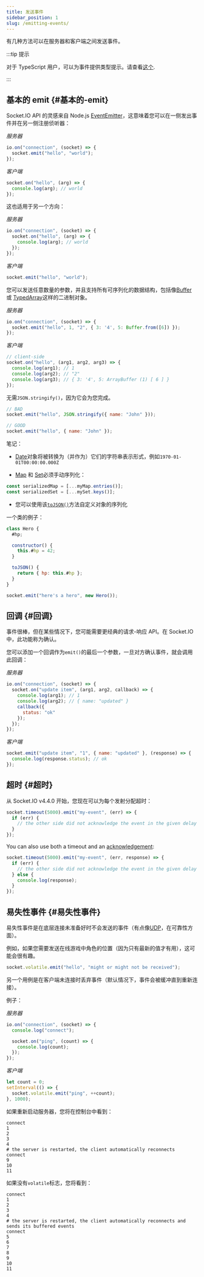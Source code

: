 ```yaml
---
title: 发送事件
sidebar_position: 1
slug: /emitting-events/
---
```


有几种方法可以在服务器和客户端之间发送事件。

:::tip 提示

对于 TypeScript 用户，可以为事件提供类型提示。请查看[这个](../01-Documentation/typescript.md).

:::

## 基本的 emit {#基本的-emit}

Socket.IO API 的灵感来自 Node.js [EventEmitter](https://nodejs.org/docs/latest/api/events.html#events_events)，这意味着您可以在一侧发出事件并在另一侧注册侦听器：

*服务器*

```js
io.on("connection", (socket) => {
  socket.emit("hello", "world");
});
```

*客户端*

```js
socket.on("hello", (arg) => {
  console.log(arg); // world
});
```

这也适用于另一个方向：

*服务器*

```js
io.on("connection", (socket) => {
  socket.on("hello", (arg) => {
    console.log(arg); // world
  });
});
```

*客户端*

```js
socket.emit("hello", "world");
```

您可以发送任意数量的参数，并且支持所有可序列化的数据结构，包括像[Buffer](https://nodejs.org/docs/latest/api/buffer.html#buffer_buffer) 或 [TypedArray](https://developer.mozilla.org/en-US/docs/Web/JavaScript/Reference/Global_Objects/TypedArray)这样的二进制对象。

*服务器*

```js
io.on("connection", (socket) => {
  socket.emit("hello", 1, "2", { 3: '4', 5: Buffer.from([6]) });
});
```

*客户端*

```js
// client-side
socket.on("hello", (arg1, arg2, arg3) => {
  console.log(arg1); // 1
  console.log(arg2); // "2"
  console.log(arg3); // { 3: '4', 5: ArrayBuffer (1) [ 6 ] }
});
```

无需`JSON.stringify()`，因为它会为您完成。

```js
// BAD
socket.emit("hello", JSON.stringify({ name: "John" }));

// GOOD
socket.emit("hello", { name: "John" });
```

笔记：

- [Date](https://developer.mozilla.org/en-US/docs/Web/JavaScript/Reference/Global_Objects/Date)对象将被转换为（并作为）它们的字符串表示形式，例如`1970-01-01T00:00:00.000Z`

- [Map](https://developer.mozilla.org/en-US/docs/Web/JavaScript/Reference/Global_Objects/Map) 和 [Set](https://developer.mozilla.org/en-US/docs/Web/JavaScript/Reference/Global_Objects/Set)必须手动序列化：

```js
const serializedMap = [...myMap.entries()];
const serializedSet = [...mySet.keys()];
```

- 您可以使用该[`toJSON()`](https://developer.mozilla.org/en-US/docs/Web/JavaScript/Reference/Global_Objects/JSON/stringify#tojson_behavior)方法自定义对象的序列化

一个类的例子：

```js
class Hero {
  #hp;

  constructor() {
    this.#hp = 42;
  }

  toJSON() {
    return { hp: this.#hp };
  }
}

socket.emit("here's a hero", new Hero());
```

## 回调 {#回调}

事件很棒，但在某些情况下，您可能需要更经典的请求-响应 API。在 Socket.IO 中，此功能称为确认。

您可以添加一个回调作为`emit()`的最后一个参数，一旦对方确认事件，就会调用此回调：

*服务器*

```js
io.on("connection", (socket) => {
  socket.on("update item", (arg1, arg2, callback) => {
    console.log(arg1); // 1
    console.log(arg2); // { name: "updated" }
    callback({
      status: "ok"
    });
  });
});
```

*客户端*

```js
socket.emit("update item", "1", { name: "updated" }, (response) => {
  console.log(response.status); // ok
});
```

## 超时 {#超时}

从 Socket.IO v4.4.0 开始，您现在可以为每个发射分配超时：

```js
socket.timeout(5000).emit("my-event", (err) => {
  if (err) {
    // the other side did not acknowledge the event in the given delay
  }
});
```

You can also use both a timeout and an [acknowledgement](#acknowledgements):

```js
socket.timeout(5000).emit("my-event", (err, response) => {
  if (err) {
    // the other side did not acknowledge the event in the given delay
  } else {
    console.log(response);
  }
});
```

## 易失性事件 {#易失性事件}

易失性事件是在底层连接未准备好时不会发送的事件（有点像[UDP](https://fr.wikipedia.org/wiki/User_Datagram_Protocol)，在可靠性方面）。

例如，如果您需要发送在线游戏中角色的位置（因为只有最新的值才有用），这可能会很有趣。

```js
socket.volatile.emit("hello", "might or might not be received");
```

另一个用例是在客户端未连接时丢弃事件（默认情况下，事件会被缓冲直到重新连接）。

例子：

*服务器*

```js
io.on("connection", (socket) => {
  console.log("connect");

  socket.on("ping", (count) => {
    console.log(count);
  });
});
```

*客户端*

```js
let count = 0;
setInterval(() => {
  socket.volatile.emit("ping", ++count);
}, 1000);
```

如果重新启动服务器，您将在控制台中看到：

```
connect
1
2
3
4
# the server is restarted, the client automatically reconnects
connect
9
10
11
```

如果没有`volatile`标志，您将看到：

```
connect
1
2
3
4
# the server is restarted, the client automatically reconnects and sends its buffered events
connect
5
6
7
8
9
10
11
```
